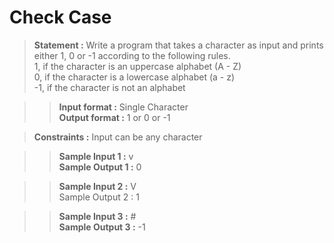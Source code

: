 # Check Case

>__Statement :__ Write a program that takes a character as input and prints either 1, 0 or -1 according to the following rules.<br>
1, if the character is an uppercase alphabet (A - Z)<br>
0, if the character is a lowercase alphabet (a - z)<br>
-1, if the character is not an alphabet

>>__Input format :__
Single Character<br>
__Output format :__
1 or 0 or -1

>__Constraints :__
Input can be any character

>>__Sample Input 1 :__
v<br>
__Sample Output 1 :__
0

>>__Sample Input 2 :__
V<br>
Sample Output 2 :
1

>>__Sample Input 3 :__
#<br>
__Sample Output 3 :__
-1

